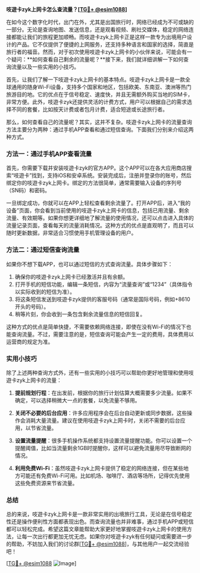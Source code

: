 **吱遊卡zyk上网卡怎么查流量？[[TG💪+ @esim1088](https://t.me/s/esim1088)]**

在如今这个数字化时代，出门在外，尤其是出国旅行时，网络已经成为不可或缺的一部分。无论是查询地图、发送信息，还是观看视频、刷社交媒体，稳定的网络连接都能让我们的旅程更加顺畅。而吱遊卡zyk上网卡正是这样一款专为出境用户设计的产品。它不仅提供了便捷的上网服务，还支持多种语言和国家的选择，简直是旅行者的福音。然而，对于初次使用吱遊卡zyk上网卡的小伙伴来说，可能会有一个疑问：**如何查看自己剩余的流量呢？**接下来，我们就详细讲解一下如何查询流量以及一些实用的小技巧。

首先，让我们了解一下吱遊卡zyk上网卡的基本特点。吱遊卡zyk上网卡是一款全球通用的随身Wi-Fi设备，支持多个国家和地区，包括欧美、东南亚、澳洲等热门旅游目的地。它的优点在于信号稳定、速度快，并且无需额外购买当地的SIM卡，非常方便。此外，吱遊卡zyk还提供灵活的计费方式，用户可以根据自己的需求选择不同的套餐，比如按天计费或者包月计费，适合短途或长途旅行者。

那么，如何查看自己的流量呢？其实，这并不复杂。吱遊卡zyk上网卡的流量查询方法主要分为两种：通过手机APP查看和通过短信查询。下面我们分别来介绍这两种方式。

### 方法一：通过手机APP查看流量

首先，你需要下载并安装吱遊卡zyk的官方APP。这个APP可以在各大应用商店搜索“吱遊卡”找到，支持iOS和安卓系统。安装完成后，注册并登录你的账号，然后绑定你的吱遊卡zyk上网卡。绑定的方法很简单，通常需要输入设备的序列号（SN码）和密码。

一旦绑定成功，你就可以在APP上轻松查看剩余流量了。打开APP后，进入“我的设备”页面，你会看到当前使用的吱遊卡zyk上网卡的信息，包括已用流量、剩余流量、有效期等。如果你想更详细地了解流量的使用情况，还可以点击进入具体的流量记录页面，查看每天的流量消耗情况。这种方式的优点是直观明了，而且可以随时更新数据，非常适合习惯使用手机管理设备的用户。

### 方法二：通过短信查询流量

如果你不想下载APP，也可以通过短信的方式查询流量。具体步骤如下：

1. 确保你的吱遊卡zyk上网卡已经激活并且有余额。
2. 打开手机的短信功能，编辑一条短信，内容为“流量查询”或“1234”（具体指令以实际收到的短信为准）。
3. 将这条短信发送到吱遊卡zyk提供的客服号码（通常是国际号码，例如+8610开头的号码）。
4. 稍等片刻，你会收到一条包含剩余流量信息的短信回复。

这种方式的优点是简单快捷，不需要依赖网络连接，即使在没有Wi-Fi的情况下也能查询流量。不过，需要注意的是，短信查询可能会产生一定的费用，具体费用以运营商的规定为准。

### 实用小技巧

除了上述两种查询方式外，还有一些实用的小技巧可以帮助你更好地管理和使用吱遊卡zyk上网卡的流量：

1. **提前规划行程**：在出发前，根据你的旅行计划估算大概需要多少流量。如果不确定，可以选择稍微大一点的套餐，以免流量不够用。
   
2. **关闭不必要的后台应用**：许多应用程序会在后台自动更新或同步数据，这些操作会消耗大量流量。建议在使用吱遊卡zyk上网卡时，关闭不需要的后台应用，以节省流量。

3. **设置流量提醒**：很多手机操作系统都支持设置流量提醒功能。你可以设置一个提醒阈值，比如当流量剩余1GB时提醒你，这样可以避免流量用尽导致断网的情况。

4. **利用免费Wi-Fi**：虽然吱遊卡zyk上网卡提供了稳定的网络连接，但在某些地方可能还有免费Wi-Fi可用。比如机场、咖啡厅、酒店等场所，记得优先使用这些免费资源来节省流量。

### 总结

总的来说，吱遊卡zyk上网卡是一款非常实用的出境旅行工具，无论是在信号稳定性还是操作便利性方面都表现出色。而查询流量也并非难事，通过手机APP或短信都可以轻松完成。希望这篇文章能帮助大家更好地掌握吱遊卡zyk上网卡的使用方法，让每一次出行都更加无忧无虑。如果你对吱遊卡zyk有任何疑问或需要进一步的帮助，不妨加入我们的讨论群[[TG💪+ @esim1088](https://t.me/s/esim1088)]，与其他用户一起交流经验吧！

[[TG💪+ @esim1088](https://t.me/s/esim1088) ![Image](https://i.postimg.cc/4NQfJmqS/Snipaste-2025-05-13-00-14-12.png)]